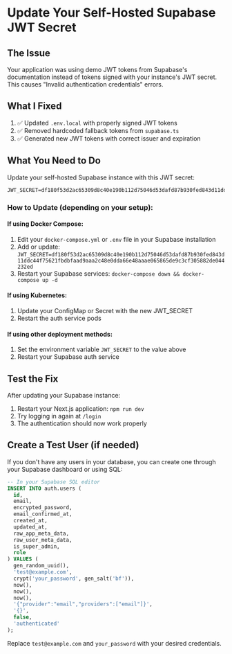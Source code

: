 # Update Your Self-Hosted Supabase JWT Secret

## The Issue
Your application was using demo JWT tokens from Supabase's documentation instead of tokens signed with your instance's JWT secret. This causes "Invalid authentication credentials" errors.

## What I Fixed
1. ✅ Updated `.env.local` with properly signed JWT tokens
2. ✅ Removed hardcoded fallback tokens from `supabase.ts`
3. ✅ Generated new JWT tokens with correct issuer and expiration

## What You Need to Do
Update your self-hosted Supabase instance with this JWT secret:

```
JWT_SECRET=df180f53d2ac65309d8c40e190b112d75046d53dafd87b930fed843d11ddc44f75621fbdbfaad9aaa2c48e0dda66e48aaae065865de9c3cf305882de044232ed
```

### How to Update (depending on your setup):

#### If using Docker Compose:
1. Edit your `docker-compose.yml` or `.env` file in your Supabase installation
2. Add or update: `JWT_SECRET=df180f53d2ac65309d8c40e190b112d75046d53dafd87b930fed843d11ddc44f75621fbdbfaad9aaa2c48e0dda66e48aaae065865de9c3cf305882de044232ed`
3. Restart your Supabase services: `docker-compose down && docker-compose up -d`

#### If using Kubernetes:
1. Update your ConfigMap or Secret with the new JWT_SECRET
2. Restart the auth service pods

#### If using other deployment methods:
1. Set the environment variable `JWT_SECRET` to the value above
2. Restart your Supabase auth service

## Test the Fix
After updating your Supabase instance:
1. Restart your Next.js application: `npm run dev`
2. Try logging in again at `/login`
3. The authentication should now work properly

## Create a Test User (if needed)
If you don't have any users in your database, you can create one through your Supabase dashboard or using SQL:

```sql
-- In your Supabase SQL editor
INSERT INTO auth.users (
  id,
  email,
  encrypted_password,
  email_confirmed_at,
  created_at,
  updated_at,
  raw_app_meta_data,
  raw_user_meta_data,
  is_super_admin,
  role
) VALUES (
  gen_random_uuid(),
  'test@example.com',
  crypt('your_password', gen_salt('bf')),
  now(),
  now(),
  now(),
  '{"provider":"email","providers":["email"]}',
  '{}',
  false,
  'authenticated'
);
```

Replace `test@example.com` and `your_password` with your desired credentials.
